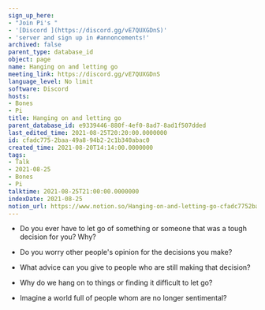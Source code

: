 ```yaml
---
sign_up_here:
- "Join Pi's "
- '[Discord ](https://discord.gg/vE7QUXGDnS)'
- 'server and sign up in #annoncements!'
archived: false
parent_type: database_id
object: page
name: Hanging on and letting go
meeting_link: https://discord.gg/vE7QUXGDnS
language_level: No limit
software: Discord
hosts:
- Bones
- Pi
title: Hanging on and letting go
parent_database_id: e9339446-880f-4ef0-8ad7-8ad1f507dded
last_edited_time: 2021-08-25T20:20:00.0000000
id: cfadc775-2baa-49a8-94b2-2c1b340abac0
created_time: 2021-08-20T14:14:00.0000000
tags:
- Talk
- 2021-08-25
- Bones
- Pi
talktime: 2021-08-25T21:00:00.0000000
indexDate: 2021-08-25
notion_url: https://www.notion.so/Hanging-on-and-letting-go-cfadc7752baa49a894b22c1b340abac0
---
```


   - Do you ever have to let go of something or someone that was a tough decision for you? Why?



   - Do you worry other people's opinion for the decisions you make?
   - What advice can you give to people who are still making that decision?
   - Why do we hang on to things or finding it difficult to let go?
   - Imagine a world full of people whom are no longer sentimental?









